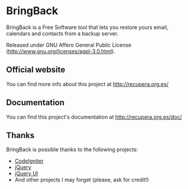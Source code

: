 BringBack
=========

BringBack is a Free Software tool that lets you restore
yours email, calendars and contacts from a backup server.

Released under GNU Affero General Public License
(http://www.gnu.org/licenses/agpl-3.0.html).


Official website
-----------------

You can find more info about this project at http://recupera.org.es/


Documentation
------------------

You can find this project's documentation at http://recupera.org.es/doc/


Thanks
-------

BringBack is possible thanks to the following projects:

* [CodeIgniter](http://codeigniter.com)
* [jQuery](http://jquery.com)
* [jQuery UI](http://jqueryui.com)
* And other projects I may forget (please, ask for credit!)
